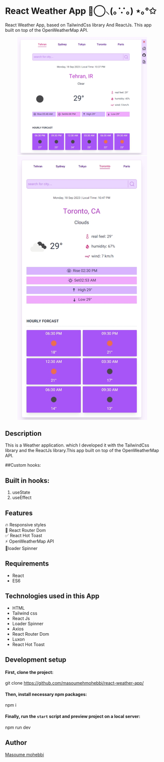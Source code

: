 # React Weather App ⊚⃝⸜(｡∵｡) ⋆｡°✩

React Weather App, based on TailwindCss library And ReactJs. This app built on top of the OpenWeatherMap API.

<figure>
  <img src="https://github.com/masoumehmohebbi/react-weather-app/blob/main/react-weather-app-IMG1.jpg"/>
  <img src="https://github.com/masoumehmohebbi/react-weather-app/blob/main/react-weather-app-IMG2.jpg"/>
</figure>

## Description
This is a Weather application. which I developed it with the TailwindCss library and the ReactJs library.This app built on top of the OpenWeatherMap API.

##Custom hooks:
## Built in hooks:
<ol>
  <li>useState</li>
  <li>useEffect</li>
</ol>

## Features
🔥 Responsive styles
<br />
📱 React Router Dom 
<br />
✅ React Hot Toast
<br />
⚡️ OpenWeatherMap API
<br />
📀loader Spinner

## Requirements
<ul>
  <li>React</li>
  <li>ES6</li>
</ul>

## Technologies used in this App
<ul>
  <li>HTML</li>
  <li>Tailwind css</li>
  <li>React Js</li>
  <li>Loader Spinner</li>
  <li>Axios</li>
  <li>React Router Dom</li>
  <li>Luxon</li>
  <li>React Hot Toast</li>
</ul>

## Development setup
#### First, clone the project:
git clone https://github.com/masoumehmohebbi/react-weather-app/

#### Then, install necessary npm packages:
npm i

#### Finally, run the `start` script and preview project on a local server:
npm run dev

## Author
<a href="https://www.linkedin.com/in/masoumemohebbi">Masoume mohebbi</a>

